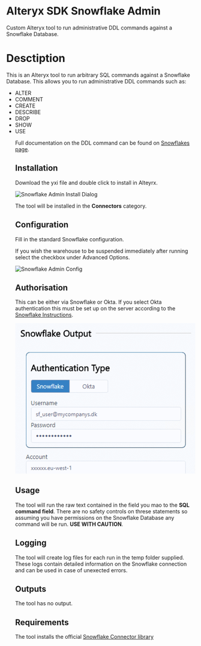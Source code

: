 # Alteryx SDK Snowflake Admin
Custom Alteryx tool to run administrative DDL commands against a Snowflake Database.

# Desctiption
This is an Alteryx tool to run arbitrary SQL commands against a Snowflake Database. This allows you to run administrative DDL commands such as:

- ALTER <object>
- COMMENT
- CREATE <object>
- DESCRIBE <object>
- DROP <object>
- SHOW <objects>
- USE <object>

Full documentation on the DDL command can be found on [Snowflakes page](https://docs.snowflake.com/en/sql-reference/sql-ddl-summary.html).

## Installation
Download the yxi file and double click to install in Alteyrx.

<img src="https://user-images.githubusercontent.com/4363445/111472549-5c30a480-872a-11eb-906c-8512ea09d21e.png" width='500px' alt="Snowflake Admin Install Dialog">

The tool will be installed in the __Connectors__ category.

## Configuration
Fill in the standard Snowflake configuration.

If you wish the warehouse to be suspended immediately after running select the checkbox under Advanced Options.

<img src="https://user-images.githubusercontent.com/4363445/111470688-69e52a80-8728-11eb-96a9-212544686203.png" width="500" alt="Snowflake Admin Config">

## Authorisation
This can be either via Snowflake or Okta. If you select Okta authentication this must be set up on the server according to the [Snowflake Instructions](https://docs.snowflake.com/en/user-guide/admin-security-fed-auth-configure-snowflake.html). 

<img src='https://github.com/bobpeers/Alteryx_SDK_Snowflake_Output/blob/main/images/okta.gif' width=500px alt='Snowflake Okta Authentication'>

## Usage
The tool will run the raw text contained in the field you mao to the  **SQL command field**. There are no safety controls on threse statements so assuming you have permissions on the Snowflake Database any command will be run. **USE WITH CAUTION**.

## Logging
The tool will create log files for each run in the temp folder supplied. These logs contain detailed information on the Snowflake connection and can be used in case of unexected errors.

## Outputs
The tool has no output.

## Requirements

The tool installs the official [Snowflake Connector library](https://docs.snowflake.com/en/user-guide/python-connector.html)
